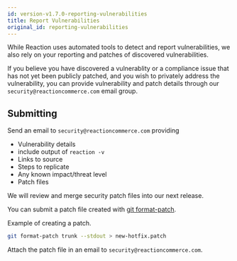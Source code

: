 ```yaml
---
id: version-v1.7.0-reporting-vulnerabilities
title: Report Vulnerabilities
original_id: reporting-vulnerabilities
---
```


While Reaction uses automated tools to detect and report vulnerabilities, we also rely on your reporting and patches of discovered vulnerabilities.

If you believe you have discovered a vulnerablity or a compliance issue that has not yet been publicly patched, and you wish to privately address the vulnerability, you can provide vulnerability and patch details through our `security@reactioncommerce.com` email group.

## Submitting

Send an email to `security@reactioncommerce.com` providing

- Vulnerability details
- include output of `reaction -v`
- Links to source
- Steps to replicate
- Any known impact/threat level
- Patch files

We will review and merge security patch files into our next release.

You can submit a patch file created with [git format-patch](https://git-scm.com/docs/git-format-patch).

Example of creating a patch.

```sh
git format-patch trunk --stdout > new-hotfix.patch
```

Attach the patch file in an email to `security@reactioncommerce.com`.
